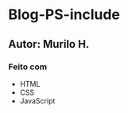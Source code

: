 # Blog-PS-include
<h2>Autor: Murilo H.</h2>
<h3>Feito com</h3>
<ul>
  <li>HTML</li>
  <li>CSS</li>
  <li>JavaScript</li>
</ul>
